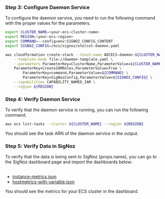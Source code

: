 ### Step 3: Configure Daemon Service

To configure the daemon service, you need to run the following command with the proper values for the parameters.

```bash
export CLUSTER_NAME=<your-ecs-cluster-name>
export REGION=<your-ecs-region>
export COMMAND=--config=env:SIGNOZ_CONFIG_CONTENT
export SIGNOZ_CONFIG=/ecs/signoz/otelcol-daemon.yaml

aws cloudformation create-stack --stack-name AOCECS-daemon-${CLUSTER_NAME}-${REGION} \
    --template-body file://daemon-template.yaml \
    --parameters ParameterKey=ClusterName,ParameterValue=${CLUSTER_NAME} \
    ParameterKey=CreateIAMRoles,ParameterValue=True \
		ParameterKey=command,ParameterValue=${COMMAND} \
		ParameterKey=SigNozConfig,ParameterValue=${SIGNOZ_CONFIG} \
    --capabilities CAPABILITY_NAMED_IAM \
    --region ${REGION}
```

### Step 4: Verify Daemon Service

To verify that the daemon service is running, you can run the following command.

```bash
aws ecs list-tasks --cluster ${CLUSTER_NAME} --region ${REGION}
```

You should see the task ARN of the daemon service in the output.

### Step 5: Verify Data in SigNoz

<div>
To verify that the data is being sent to SigNoz {props.name}, you can go to the
SigNoz dashboard page and import the dashboards below:
</div>
<br/>

- [instance-metrics.json](https://github.com/SigNoz/dashboards/raw/chore/ecs-dashboards/ecs-infra-metrics/instance-metrics.json)
- [hostmetrics-with-variable.json](https://github.com/SigNoz/dashboards/raw/main/hostmetrics/hostmetrics-with-variable.json)

You should see the metrics for your ECS cluster in the dashboard.